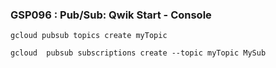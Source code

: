 ### GSP096 :  Pub/Sub: Qwik Start - Console 

```
gcloud pubsub topics create myTopic

gcloud  pubsub subscriptions create --topic myTopic MySub
```
